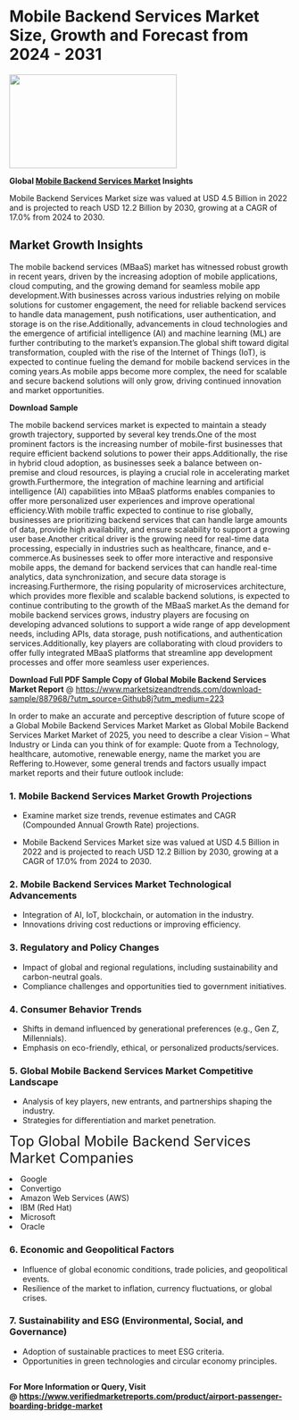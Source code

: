 <H1>Mobile Backend Services Market Size, Growth and Forecast from 2024 - 2031</H1><img class="aligncenter size-medium wp-image-584254" src="https://thirdeyenews.in/wp-content/uploads/2024/09/Global-Market-Research-300x168.jpeg" alt="" width="300" height="168" /><p><strong>Global&nbsp;<a href="https://www.marketsizeandtrends.com/download-sample/887968/?utm_source=Github8j?utm_medium=223">Mobile Backend Services Market</a> Insights</strong></p><p>Mobile Backend Services Market size was valued at USD 4.5 Billion in 2022 and is projected to reach USD 12.2 Billion by 2030, growing at a CAGR of 17.0% from 2024 to 2030.</p><p><h2>Market Growth Insights</h2> <p>The mobile backend services (MBaaS) market has witnessed robust growth in recent years, driven by the increasing adoption of mobile applications, cloud computing, and the growing demand for seamless mobile app development.With businesses across various industries relying on mobile solutions for customer engagement, the need for reliable backend services to handle data management, push notifications, user authentication, and storage is on the rise.Additionally, advancements in cloud technologies and the emergence of artificial intelligence (AI) and machine learning (ML) are further contributing to the market’s expansion.The global shift toward digital transformation, coupled with the rise of the Internet of Things (IoT), is expected to continue fueling the demand for mobile backend services in the coming years.As mobile apps become more complex, the need for scalable and secure backend solutions will only grow, driving continued innovation and market opportunities.</p> <p><strong>Download Sample</strong></p> <p>The mobile backend services market is expected to maintain a steady growth trajectory, supported by several key trends.One of the most prominent factors is the increasing number of mobile-first businesses that require efficient backend solutions to power their apps.Additionally, the rise in hybrid cloud adoption, as businesses seek a balance between on-premise and cloud resources, is playing a crucial role in accelerating market growth.Furthermore, the integration of machine learning and artificial intelligence (AI) capabilities into MBaaS platforms enables companies to offer more personalized user experiences and improve operational efficiency.With mobile traffic expected to continue to rise globally, businesses are prioritizing backend services that can handle large amounts of data, provide high availability, and ensure scalability to support a growing user base.Another critical driver is the growing need for real-time data processing, especially in industries such as healthcare, finance, and e-commerce.As businesses seek to offer more interactive and responsive mobile apps, the demand for backend services that can handle real-time analytics, data synchronization, and secure data storage is increasing.Furthermore, the rising popularity of microservices architecture, which provides more flexible and scalable backend solutions, is expected to continue contributing to the growth of the MBaaS market.As the demand for mobile backend services grows, industry players are focusing on developing advanced solutions to support a wide range of app development needs, including APIs, data storage, push notifications, and authentication services.Additionally, key players are collaborating with cloud providers to offer fully integrated MBaaS platforms that streamline app development processes and offer more seamless user experiences.<p><span class=""><strong>Download Full PDF Sample Copy of Global Mobile Backend Services Market Report</strong> @ <a href="https://www.marketsizeandtrends.com/download-sample/887968/?utm_source=Github8j?utm_medium=223" target="_blank">https://www.marketsizeandtrends.com/download-sample/887968/?utm_source=Github8j?utm_medium=223</a></span></p><p>In order to make an accurate and perceptive description of future scope of a Global&nbsp;Mobile Backend Services Market Market as Global&nbsp;Mobile Backend Services Market Market of 2025, you need to describe a clear Vision &ndash; What Industry or Linda can you think of for example: Quote from a Technology, healthcare, automotive, renewable energy, name the market you are Reffering to.However, some general trends and factors usually impact market reports and their future outlook include:</p><h3>1.&nbsp;<strong>Mobile Backend Services Market Growth Projections</strong></h3><ul><li>Examine market size trends, revenue estimates and CAGR (Compounded Annual Growth Rate) projections.</li><li><p>Mobile Backend Services Market size was valued at USD 4.5 Billion in 2022 and is projected to reach USD 12.2 Billion by 2030, growing at a CAGR of 17.0% from 2024 to 2030.</p></li></ul><h3>2.&nbsp;<strong>Mobile Backend Services Market Technological Advancements</strong></h3><ul><li>Integration of AI, IoT, blockchain, or automation in the industry.</li><li>Innovations driving cost reductions or improving efficiency.</li></ul><h3>3.&nbsp;<strong>Regulatory and Policy Changes</strong></h3><ul><li>Impact of global and regional regulations, including sustainability and carbon-neutral goals.</li><li>Compliance challenges and opportunities tied to government initiatives.</li></ul><h3>4.&nbsp;<strong>Consumer Behavior Trends</strong></h3><ul><li>Shifts in demand influenced by generational preferences (e.g., Gen Z, Millennials).</li><li>Emphasis on eco-friendly, ethical, or personalized products/services.</li></ul><h3>5.&nbsp;<strong>Global Mobile Backend Services Market Competitive Landscape</strong></h3><ul><li>Analysis of key players, new entrants, and partnerships shaping the industry.</li><li>Strategies for differentiation and market penetration.</li></ul><p data-pm-slice="1 1 []"><span style="color: inherit; font-family: inherit; font-size: 25px;">Top Global Mobile Backend Services Market Companies</span></p><div class="" data-test-id=""><p><li>Google</li><li> Convertigo</li><li> Amazon Web Services (AWS)</li><li> IBM (Red Hat)</li><li> Microsoft</li><li> Oracle</li></p></div><h3>6.&nbsp;<strong>Economic and Geopolitical Factors</strong></h3><ul><li>Influence of global economic conditions, trade policies, and geopolitical events.</li><li>Resilience of the market to inflation, currency fluctuations, or global crises.</li></ul><h3>7.&nbsp;<strong>Sustainability and ESG (Environmental, Social, and Governance)</strong></h3><ul><li>Adoption of sustainable practices to meet ESG criteria.</li><li>Opportunities in green technologies and circular economy principles.</li></ul><h2><strong style="font-size: 14px;">For More Information or Query, Visit @&nbsp;</strong><a style="background-color: #ffffff; font-size: 14px;" href="https://www.marketsizeandtrends.com/report/mobile-backend-services-market-/" target="_blank">https://www.verifiedmarketreports.com/product/airport-passenger-boarding-bridge-market</a></h2>